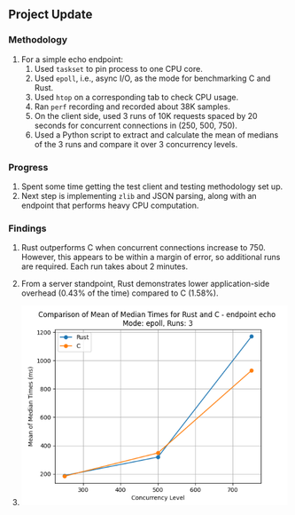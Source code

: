 ## Project Update

### Methodology
1. For a simple echo endpoint:
   1. Used `taskset` to pin process to one CPU core.
   2. Used `epoll`, i.e., async I/O, as the mode for benchmarking C and Rust.
   3. Used `htop` on a corresponding tab to check CPU usage.
   4. Ran `perf` recording and recorded about 38K samples.
   5. On the client side, used 3 runs of 10K requests spaced by 20 seconds for concurrent connections in (250, 500, 750).
   6. Used a Python script to extract and calculate the mean of medians of the 3 runs and compare it over 3 concurrency levels.

### Progress
1. Spent some time getting the test client and testing methodology set up.
2. Next step is implementing `zlib` and JSON parsing, along with an endpoint that performs heavy CPU computation.

### Findings
1. Rust outperforms C when concurrent connections increase to 750. However, this appears to be within a margin of error, so additional runs are required. Each run takes about 2 minutes.
2. From a server standpoint, Rust demonstrates lower application-side overhead (0.43% of the time) compared to C (1.58%).

3. ![Concurrency Compare for `/echo` endpoint](/data/results/comparison_epoll_3_echo.png)
